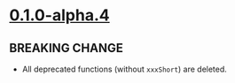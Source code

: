 # [0.1.0-alpha.4]

## BREAKING CHANGE

- All deprecated functions (without `xxxShort`) are deleted.

[0.1.0-alpha.4]: https://github.com/AccelByte/accelbyte-go-modular-sdk/compare/leaderboard-sdk/0.1.0-alpha.3..0.1.0-alpha.4
